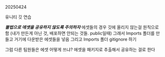 20250424

유니티 깃 연습

***불법으로 에셋을 공유하지 않도록 주의하자***
에셋들의 경우 깃에 올리지 않는걸 원칙으로함 (내가 만든게 아닌 것, 배포하면 안되는 것들. public일때)
그래서 Imports 폴더를 만들고 거기에 다운받은 에셋들을 넣음
그리고 Imports 폴더 gitignore 하기

그럼 다른 팀원들은 에셋 어떻게 쓰냐? 
에셋을 패키지로 추출해서 공유하는 걸로 한다